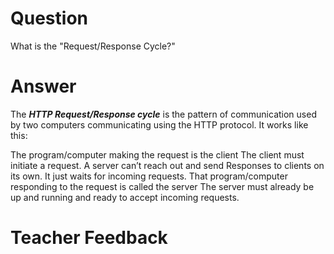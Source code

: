 # Question

What is the "Request/Response Cycle?"

# Answer
The ***HTTP Request/Response cycle*** is the pattern of communication used by two computers communicating using the HTTP protocol. It works like this:

The program/computer making the request is the client
The client must initiate a request. A server can’t reach out and send Responses to clients on its own. It just waits for incoming requests.
That program/computer responding to the request is called the server
The server must already be up and running and ready to accept incoming requests.

# Teacher Feedback